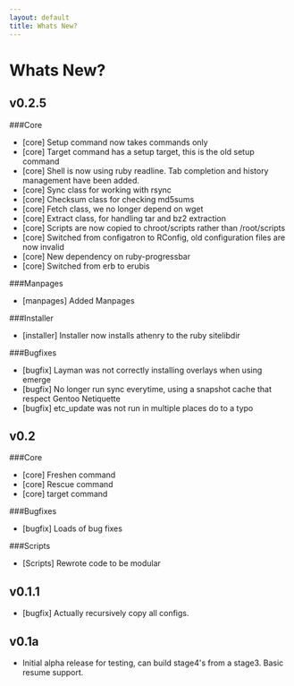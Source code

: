 ```yaml
---
layout: default
title: Whats New? 
---
```


Whats New?
==========

v0.2.5
------
###Core
* \[core\] Setup command now takes commands only
* \[core\] Target command has a setup target, this is the old setup command
* \[core\] Shell is now using ruby readline. Tab completion and history management have been added.
* \[core\] Sync class for working with rsync
* \[core\] Checksum class for checking md5sums
* \[core\] Fetch class, we no longer depend on wget
* \[core\] Extract class, for handling tar and bz2 extraction
* \[core\] Scripts are now copied to chroot/scripts rather than /root/scripts
* \[core\] Switched from configatron to RConfig, old configuration files are now invalid
* \[core\] New dependency on ruby-progressbar
* \[core\] Switched from erb to erubis

###Manpages
* \[manpages\] Added Manpages

###Installer
* \[installer\] Installer now installs athenry to the ruby sitelibdir

###Bugfixes
* \[bugfix\] Layman was not correctly installing overlays when using emerge
* \[bugfix\] No longer run sync everytime, using a snapshot cache that respect Gentoo Netiquette
* \[bugfix\] etc\_update was not run in multiple places do to a typo


v0.2
----

###Core
* \[core\] Freshen command
* \[core\] Rescue command
* \[core\] target command

###Bugfixes
* \[bugfix\] Loads of bug fixes

###Scripts
* \[Scripts\] Rewrote code to be modular


v0.1.1
------
* \[bugfix\] Actually recursively copy all configs.

v0.1a
-----
* Initial alpha release for testing, can build stage4's from a stage3. Basic resume support. 
